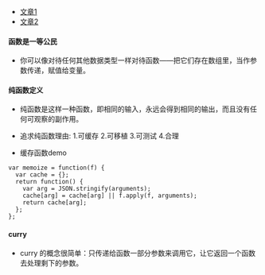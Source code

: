 * [文章1](https://juntao.gitbooks.io/fun-with-underscore/content/fp/index.html)
* [文章2](https://www.gitbook.com/book/llh911001/mostly-adequate-guide-chinese/details)

#### 函数是一等公民
* 你可以像对待任何其他数据类型一样对待函数——把它们存在数组里，当作参数传递，赋值给变量。

#### 纯函数定义
* 纯函数是这样一种函数，即相同的输入，永远会得到相同的输出，而且没有任何可观察的副作用。
* 追求纯函数理由: 1.可缓存 2.可移植 3.可测试 4.合理

* 缓存函数demo
``` 
var memoize = function(f) {
  var cache = {};
  return function() {
    var arg = JSON.stringify(arguments);
    cache[arg] = cache[arg] || f.apply(f, arguments);
    return cache[arg];
  };
};
```

#### curry
* curry 的概念很简单：只传递给函数一部分参数来调用它，让它返回一个函数去处理剩下的参数。

